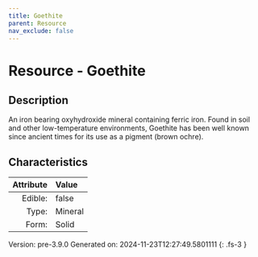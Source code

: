 ```yaml
---
title: Goethite
parent: Resource
nav_exclude: false
---
```

# Resource - Goethite

## Description
An iron bearing oxyhydroxide mineral containing&#10;&#9; ferric iron. Found in soil and other low-temperature environments, Goethite has been&#10;&#9; well known&#9;since ancient times for its use as a pigment (brown ochre). 

## Characteristics

| Attribute      | Value |
|--------:|:------|
|Edible:|false|
|Type:|Mineral|
|Form:|Solid|
 



    

Version: pre-3.9.0 Generated on: 2024-11-23T12:27:49.5801111
{: .fs-3 }
